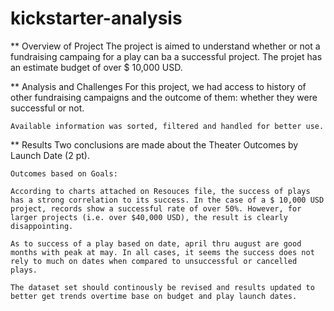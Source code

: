 # kickstarter-analysis

** Overview of Project
The project is aimed to understand whether or not a fundraising campaing for a play can ba a successful project. The projet has an estimate budget of over $ 10,000 USD. 

** Analysis and Challenges
    For this project, we had access to history of other fundraising campaigns and the outcome of them: whether they were successful or not.

    Available information was sorted, filtered and handled for better use. 

** Results
    Two conclusions are made about the Theater Outcomes by Launch Date (2 pt).

    Outcomes based on Goals:
    
    According to charts attached on Resouces file, the success of plays has a strong correlation to its success. In the case of a $ 10,000 USD project, records show a successful rate of over 50%. However, for larger projects (i.e. over $40,000 USD), the result is clearly disappointing.

    As to success of a play based on date, april thru august are good months with peak at may. In all cases, it seems the success does not rely to much on dates when compared to unsuccessful or cancelled plays.

    The dataset set should continously be revised and results updated to better get trends overtime base on budget and play launch dates.

